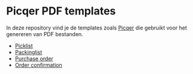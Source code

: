 # Picqer PDF templates
In deze repository vind je de templates zoals [Picqer](https://picqer.com/nl) die gebruikt voor het genereren van PDF bestanden.

- [Picklist](https://github.com/picqer/picqer-pdf-templates/blob/master/picklist.html)
- [Packinglist](https://github.com/picqer/picqer-pdf-templates/blob/master/packinglist.html)
- [Purchase order](https://github.com/picqer/picqer-pdf-templates/blob/master/purchase-order.html)
- [Order confirmation](https://github.com/picqer/picqer-pdf-templates/blob/master/order-confirmation.html)
